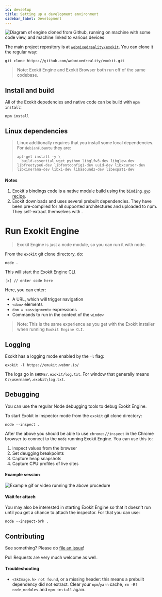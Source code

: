 ```yaml
---
id: devsetup 
title: Setting up a development environment
sidebar_label: Development
---
```


 <img src="http://via.placeholder.com/800x300" alt="Diagram of engine cloned from Github, running on machine with some code view, and machine linked to various devices"/>

The main project repository is at [`webmixedreality/exokit`](https://github.com/webmixedreality/exokit). You can clone it the regular way:

```
git clone https://github.com/webmixedreality/exokit.git
```

> Note: Exokit Engine and Exokit Browser both run off of the same codebase.

## Install and build

All of the Exokit depedencies and native code can be build with `npm install`:

```
npm install
```

## Linux dependencies

> Linux additionally requires that you install some local dependencies. For `debian`/`ubuntu` they are:
> ```
> apt-get install -y \
>   build-essential wget python libglfw3-dev libglew-dev libfreetype6-dev libfontconfig1-dev uuid-dev libxcursor-dev libxinerama-dev libxi-dev libasound2-dev libexpat1-dev
> ```

#### Notes

1. Exokit's bindings code is a native module build using the [`binding.gyp` recipe](https://github.com/webmixedreality/exokit/blob/master/binding.gyp).
1. Exokit downloads and uses several prebuilt dependencies. They have been pre-compiled for all supported architectures and uploaded to npm. They self-extract themselves with .

# Run Exokit Engine

> Exokit Engine is just a node module, so you can run it with node.

From the `exokit` git clone directory, do:

```
node .
```

This will start the Exokit Engine CLI.

```
[x] // enter code here
```

Here, you can enter:

- A URL, which will trigger navigation
- `<dom>` elements
- `dom = <assignment>` expressions
- Commands to run in the context of the `window`

> Note: This is the same experience as you get with the Exokit installer when running `Exokit Engine CLI`.

## Logging

Exokit has a logging mode enabled by the `-l` flag:

```
exokit -l https://emukit.webmr.io/
```

The logs go in `$HOME/.exokit/log.txt`. For window that generally means `C:\username\.exokit\log.txt`.

## Debugging

You can use the regular Node debugging tools to debug Exokit Engine.

To start Exokit in inspector mode from the `exokit` git clone directory:

```
node --inspect .
```

After the above you should be able to use `chrome://inspect` in the Chrome browser to connect to the `node` running Exokit Engine. You can use this to:

1. Inspect values from the browser
1. Set deugging breakpoints
1. Capture heap snapshots
1. Capture CPU profiles of live sites

#### Example session

 <img src="http://via.placeholder.com/800x300" alt="Example gif or video running the above procedure"/>

#### Wait for attach

You may also be interested in starting Exokit Engine so that it doesn't run until you get a chance to attach the inspector. For that you can use:

```
node --inspect-brk .
```

## Contributing

See something? Please do [file an issue](https://github.com/webmixedreality/exokit/issues)!

Pull Requests are very much welcome as well.

#### Troubleshooting

- `<SkImage.h> not found`, or a missing header: this means a prebuilt dependency did not extract. Clear your `npm`/`yarn` cache, `rm -Rf node_modules` and `npm install` again.


